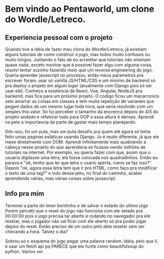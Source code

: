 # Bem vindo ao Pentaworld, um clone do Wordle/Letreco. 

## Experiencia pessoal com o projeto

Quando tive a idéia de fazer meu clone do Wordle/Letreco, já existiam alguns tutoriais de como construir o jogo, mas todos muito confusos ou muito longos. Juntando o fato de eu acreditar que tutoriais não ensinam quase nada, exceto mostrar que é possivel fazer algo com alguma coisa, resolvi tentar sozinho fazendo meio que um reverse engineering do jogo. Queria aprender javascript no processo, então meus parametros pra escrever foram, usar só vanilla JS/HTML/CSS e um minimo de backend só pra deploy o projeto em algum lugar (atualmente com Django pois só sei usar ele). Conheço a existencia de React, Vue, Angular, NodeJS pra backend, mas fica para um próximo projeto.
O codigo ficou um macarronico sem amarrar as coisas em classes e tem muita repetição de variaveis que pegam dados de um mesmo lugar toda hora, que seria resolvido com um simples this.valor. Só fui perceber o tamanho da encrenca depois de 4/5 do projeto andado e refatorar tudo para OOP a essa altura é demais. Aprendi na pele a importancia da parte de gastar mais tempo planejando.

Dito isso, foi um puta, mas um puta desafio pra quem até agora só tinha feito umas paginas estáticas usando Django. Js é muito diferente, já que ele mexe diretamente com DOM. Aprendi infinitamente mais quebrando a cabeça nesse projeto do que aprenderia se ficasse vendo milhões de tutoriais na internet. Por exemplo, eu queria fazer com que, assim que o usuario digitasse uma letra, ela fosse
colocada nos quadradinhos. Então eu parava e "ok, tenho que ler que letra o usario aperta, como se faz isso?". Depois "ok, agora essa letra tem que ir pro HTML, como faço pra modificar o texto de uma tag?" e indo desse jeito, no final do caminho, acabei aprendendo várias, mas várias coisas sobre javascript.




## Info pra mim

Terminei a parte do timer bonitinho e de salvar o estado do ultimo jogo
Porem percebi que o reset do jogo não funciona com ele setado pra 00:00:00 pois o jogo precisa tar aberto e rodando no navegador pra ele resetar, mas o jogador não vai ficar com ele aberto só pra poder jogar depois do reset. Então preciso de um outro jeito dele resetar sem ser checando a hora. Talvez o dia? 

Sobrou só o esquema do jogo pegar uma palavra random. Idéia, pelo que li, é usar um fetch api pq PARECE que ele funfa como beautifulsoup do python. Vamos ver.

